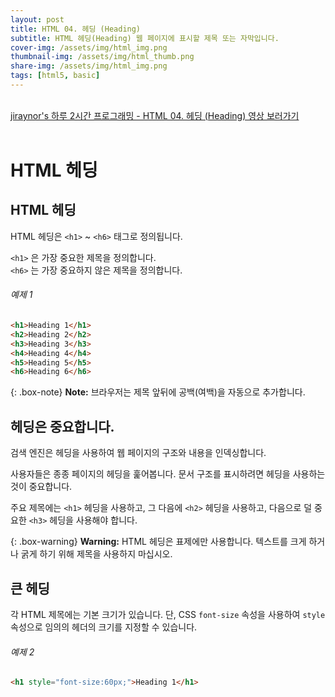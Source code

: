 ```yaml
---
layout: post
title: HTML 04. 헤딩 (Heading)
subtitle: HTML 헤딩(Heading) 웹 페이지에 표시할 제목 또는 자막입니다.
cover-img: /assets/img/html_img.png
thumbnail-img: /assets/img/html_thumb.png
share-img: /assets/img/html_img.png
tags: [html5, basic]
---
```


<br>
<a href="https://youtu.be/IMI2Bb_SjIU" target="_blank">jiraynor's 하루 2시간 프로그래밍 - HTML 04. 헤딩 (Heading) 영상 보러가기</a>
<br>
<br>

# HTML 헤딩   
   
      
## HTML 헤딩   
   
HTML 헤딩은 ```<h1>``` ~ ```<h6>``` 태그로 정의됩니다.

```<h1>``` 은 가장 중요한 제목을 정의합니다.   
```<h6>``` 는 가장 중요하지 않은 제목을 정의합니다.   
   
###### 예제 1   
   
```html
<h1>Heading 1</h1>
<h2>Heading 2</h2>
<h3>Heading 3</h3>
<h4>Heading 4</h4>
<h5>Heading 5</h5>
<h6>Heading 6</h6>
```   
   
{: .box-note}
**Note:** 브라우저는 제목 앞뒤에 공백(여백)을 자동으로 추가합니다.   
   
## 헤딩은 중요합니다.   
   
검색 엔진은 헤딩을 사용하여 웹 페이지의 구조와 내용을 인덱싱합니다.   
   
사용자들은 종종 페이지의 헤딩을 훑어봅니다. 문서 구조를 표시하려면 헤딩을 사용하는 것이 중요합니다.   
   
주요 제목에는 ```<h1>``` 헤딩을 사용하고, 그 다음에 ```<h2>``` 헤딩을 사용하고, 다음으로 덜 중요한 ```<h3>``` 헤딩을 사용해야 합니다.   

   
{: .box-warning}
**Warning:** HTML 헤딩은 표제에만 사용합니다. 텍스트를 크게 하거나 굵게 하기 위해 제목을 사용하지 마십시오.    
   
## 큰 헤딩   
   
각 HTML 제목에는 기본 크기가 있습니다. 단, CSS ```font-size``` 속성을 사용하여 ```style``` 속성으로 임의의 헤더의 크기를 지정할 수 있습니다.   
   
###### 예제 2   
   
```html
<h1 style="font-size:60px;">Heading 1</h1>
```   
   
   
